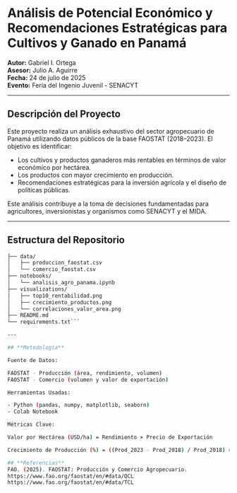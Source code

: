 # Análisis de Potencial Económico y Recomendaciones Estratégicas para Cultivos y Ganado en Panamá

**Autor:** Gabriel I. Ortega  
**Asesor:** Julio A. Aguirre  
**Fecha:** 24 de julio de 2025  
**Evento:** Feria del Ingenio Juvenil - SENACYT

---

## Descripción del Proyecto

Este proyecto realiza un análisis exhaustivo del sector agropecuario de Panamá utilizando datos públicos de la base FAOSTAT (2018–2023). El objetivo es identificar:

- Los cultivos y productos ganaderos más rentables en términos de valor económico por hectárea.
- Los productos con mayor crecimiento en producción.
- Recomendaciones estratégicas para la inversión agrícola y el diseño de políticas públicas.

Este análisis contribuye a la toma de decisiones fundamentadas para agricultores, inversionistas y organismos como SENACYT y el MIDA.

---

## Estructura del Repositorio

```bash
├── data/
│   ├── produccion_faostat.csv
│   └── comercio_faostat.csv
├── notebooks/
│   └── analisis_agro_panama.ipynb
├── visualizations/
│   ├── top10_rentabilidad.png
│   ├── crecimiento_productos.png
│   └── correlaciones_valor_area.png
├── README.md
└── requirements.txt```

---

## **Metodología**

Fuente de Datos:

FAOSTAT - Producción (área, rendimiento, volumen)
FAOSTAT - Comercio (volumen y valor de exportación)

Herramientas Usadas:

- Python (pandas, numpy, matplotlib, seaborn)
- Colab Notebook

Métricas Clave:

Valor por Hectárea (USD/ha) = Rendimiento × Precio de Exportación

Crecimiento de Producción (%) = ((Prod_2023 - Prod_2018) / Prod_2018) × 100

## **Referencias**
FAO. (2025). FAOSTAT: Producción y Comercio Agropecuario.
https://www.fao.org/faostat/en/#data/QCL
https://www.fao.org/faostat/en/#data/TCL
